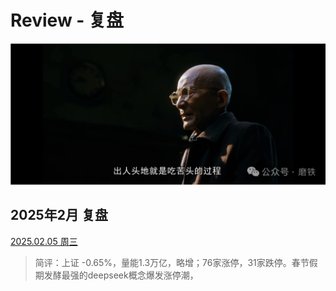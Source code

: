 # Review - 复盘

![img](img\12.png)

## 2025年2月 复盘


[2025.02.05 周三](2025.02\02.05.md)

> 简评：上证 -0.65%，量能1.3万亿，略增；76家涨停，31家跌停。春节假期发酵最强的deepseek概念爆发涨停潮，


